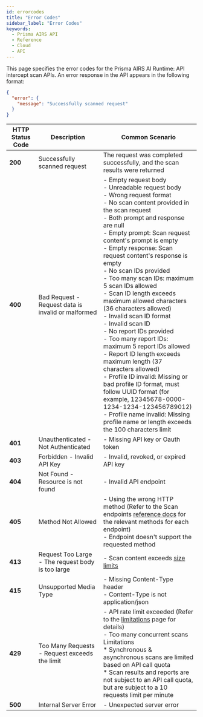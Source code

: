 ```yaml
---
id: errorcodes
title: "Error Codes"
sidebar_label: "Error Codes"
keywords:
  - Prisma AIRS API
  - Reference
  - Cloud
  - API
---
```


This page specifies the error codes for the Prisma AIRS AI Runtime: API intercept scan APIs.
An error response in the API appears in the following format:

```json
{
  "error": {
    "message": "Successfully scanned request"
  }
}
```

| HTTP Status Code | Description | Common Scenario |
|---|---|---|
| **200** | Successfully scanned request | The request was completed successfully, and the scan results were returned |
| **400** | Bad Request - Request data is invalid or malformed | - Empty request body<br>- Unreadable request body<br>- Wrong request format<br>- No scan content provided in the scan request<br>- Both prompt and response are null<br>- Empty prompt: Scan request content's prompt is empty<br>- Empty response: Scan request content's response is empty<br>- No scan IDs provided<br>- Too many scan IDs: maximum 5 scan IDs allowed<br>- Scan ID length exceeds maximum allowed characters (36 characters allowed)<br>- Invalid scan ID format<br>- Invalid scan ID<br>- No report IDs provided<br>- Too many report IDs: maximum 5 report IDs allowed<br>- Report ID length exceeds maximum length (37 characters allowed)<br>- Profile ID invalid: Missing or bad profile ID format, must follow UUID format (for example, 12345678-0000-1234-1234-123456789012)<br>- Profile name invalid: Missing profile name or length exceeds the 100 characters limit |
| **401** | Unauthenticated - Not Authenticated | - Missing API key or Oauth token |
| **403** | Forbidden - Invalid API Key | -  Invalid, revoked, or expired API key |
| **404** | Not Found - Resource is not found | - Invalid API endpoint |
| **405** | Method Not Allowed | - Using the wrong HTTP method (Refer to the Scan endpoints [reference docs](https://pan.dev/prisma-airs/api/airuntimesecurity/prisma-airs-ai-runtime-api-intercept/) for the relevant methods for each endpoint)<br>- Endpoint doesn't support the requested method |
| **413** | Request Too Large - The request body is too large | - Scan content exceeds [size limits](https://pan.dev/prisma-airs/scan/api/) |
| **415** | Unsupported Media Type | - Missing Content-Type header<br>- Content-Type is not application/json |
| **429** | Too Many Requests - Request exceeds the limit | - API rate limit exceeded (Refer to the [limitations](https://pan.dev/prisma-airs/scan/api/) page for details)<br>- Too many concurrent scans<br>Limitations<br>* Synchronous & asynchronous scans are limited based on API call quota<br>* Scan results and reports are not subject to an API call quota, but are subject to a 10 requests limit per minute|
| **500** | Internal Server Error | - Unexpected server error |

